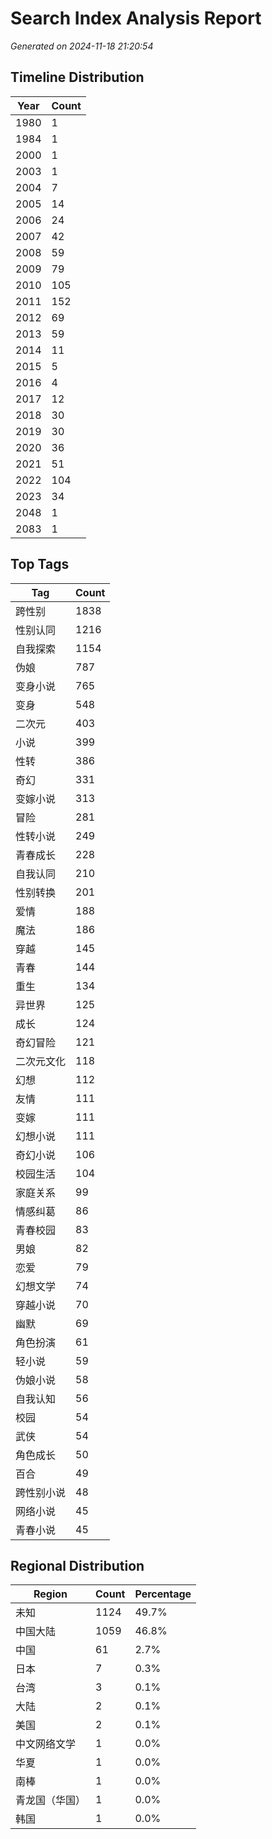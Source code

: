 # Search Index Analysis Report
*Generated on 2024-11-18 21:20:54*

## Timeline Distribution

| Year | Count |
|------|-------|
| 1980 | 1 |
| 1984 | 1 |
| 2000 | 1 |
| 2003 | 1 |
| 2004 | 7 |
| 2005 | 14 |
| 2006 | 24 |
| 2007 | 42 |
| 2008 | 59 |
| 2009 | 79 |
| 2010 | 105 |
| 2011 | 152 |
| 2012 | 69 |
| 2013 | 59 |
| 2014 | 11 |
| 2015 | 5 |
| 2016 | 4 |
| 2017 | 12 |
| 2018 | 30 |
| 2019 | 30 |
| 2020 | 36 |
| 2021 | 51 |
| 2022 | 104 |
| 2023 | 34 |
| 2048 | 1 |
| 2083 | 1 |

## Top Tags

| Tag | Count |
|-----|-------|
| 跨性别 | 1838 |
| 性别认同 | 1216 |
| 自我探索 | 1154 |
| 伪娘 | 787 |
| 变身小说 | 765 |
| 变身 | 548 |
| 二次元 | 403 |
| 小说 | 399 |
| 性转 | 386 |
| 奇幻 | 331 |
| 变嫁小说 | 313 |
| 冒险 | 281 |
| 性转小说 | 249 |
| 青春成长 | 228 |
| 自我认同 | 210 |
| 性别转换 | 201 |
| 爱情 | 188 |
| 魔法 | 186 |
| 穿越 | 145 |
| 青春 | 144 |
| 重生 | 134 |
| 异世界 | 125 |
| 成长 | 124 |
| 奇幻冒险 | 121 |
| 二次元文化 | 118 |
| 幻想 | 112 |
| 友情 | 111 |
| 变嫁 | 111 |
| 幻想小说 | 111 |
| 奇幻小说 | 106 |
| 校园生活 | 104 |
| 家庭关系 | 99 |
| 情感纠葛 | 86 |
| 青春校园 | 83 |
| 男娘 | 82 |
| 恋爱 | 79 |
| 幻想文学 | 74 |
| 穿越小说 | 70 |
| 幽默 | 69 |
| 角色扮演 | 61 |
| 轻小说 | 59 |
| 伪娘小说 | 58 |
| 自我认知 | 56 |
| 校园 | 54 |
| 武侠 | 54 |
| 角色成长 | 50 |
| 百合 | 49 |
| 跨性别小说 | 48 |
| 网络小说 | 45 |
| 青春小说 | 45 |

## Regional Distribution

| Region | Count | Percentage |
|--------|-------|------------|
| 未知 | 1124 | 49.7% |
| 中国大陆 | 1059 | 46.8% |
| 中国 | 61 | 2.7% |
| 日本 | 7 | 0.3% |
| 台湾 | 3 | 0.1% |
| 大陆 | 2 | 0.1% |
| 美国 | 2 | 0.1% |
| 中文网络文学 | 1 | 0.0% |
| 华夏 | 1 | 0.0% |
| 南棒 | 1 | 0.0% |
| 青龙国（华国） | 1 | 0.0% |
| 韩国 | 1 | 0.0% |